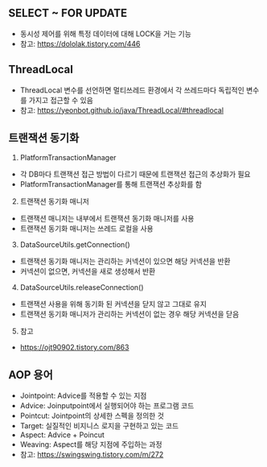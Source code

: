 ## SELECT ~ FOR UPDATE

-   동시성 제어를 위해 특정 데이터에 대해 LOCK을 거는 기능
-   참고: https://dololak.tistory.com/446

## ThreadLocal

-   ThreadLocal 변수를 선언하면 멀티쓰레드 환경에서 각 쓰레드마다 독립적인 변수를 가지고 접근할 수 있음
-   참고: https://yeonbot.github.io/java/ThreadLocal/#threadlocal

## 트랜잭션 동기화

1. PlatformTransactionManager

-   각 DB마다 트랜잭션 접근 방법이 다르기 때문에 트랜잭션 접근의 추상화가 필요
-   PlatformTransactionManager를 통해 트랜잭션 추상화를 함

2. 트랜잭션 동기화 매니저

-   트랜잭션 매니저는 내부에서 트랜잭션 동기화 매니저를 사용
-   트랜잭션 동기화 매니저는 쓰레드 로컬을 사용

3. DataSourceUtils.getConnection()

-   트랜잭션 동기화 매니저는 관리하는 커넥션이 있으면 해당 커넥션을 반환
-   커넥션이 없으면, 커넥션을 새로 생성해서 반환

4. DataSourceUtils.releaseConnection()

-   트랜잭션 사용을 위해 동기화 된 커넥션을 닫지 않고 그대로 유지
-   트랜잭션 동기화 매니저가 관리하는 커넥션이 없는 경우 해당 커넥션을 닫음

5. 참고

-   https://ojt90902.tistory.com/863

## AOP 용어

-   Jointpoint: Advice를 적용할 수 있는 지점
-   Advice: Joinputpoint에서 실행되어야 하는 프로그램 코드
-   Pointcut: Jointpoint의 상세한 스펙을 정의한 것
-   Target: 실질적인 비지니스 로지을 구현하고 있는 코드
-   Aspect: Advice + Poincut
-   Weaving: Aspect를 해당 지점에 주입하는 과정
-   참고: https://swingswing.tistory.com/m/272
